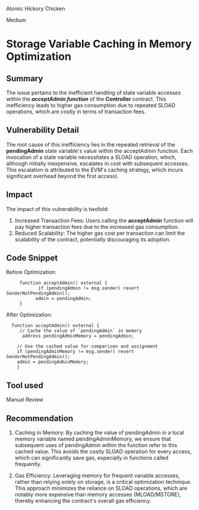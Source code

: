 Atomic Hickory Chicken

Medium

# Storage Variable Caching in Memory Optimization

## Summary

The issue pertains to the inefficient handling of state variable accesses within the **_acceptAdmin function_** of the **Controller** contract. This inefficiency leads to higher gas consumption due to repeated SLOAD operations, which are costly in terms of transaction fees.

## Vulnerability Detail

The root cause of this inefficiency lies in the repeated retrieval of the **pendingAdmin** state variable's value within the acceptAdmin function. Each invocation of a state variable necessitates a SLOAD operation, which, although initially inexpensive, escalates in cost with subsequent accesses. This escalation is attributed to the EVM's caching strategy, which incurs significant overhead beyond the first access).


## Impact

The impact of this vulnerability is twofold:

1. Increased Transaction Fees: Users calling the **acceptAdmin** function will pay higher transaction fees due to the increased gas consumption.
2. Reduced Scalability: The higher gas cost per transaction can limit the scalability of the contract, potentially discouraging its adoption.


## Code Snippet

Before Optimization:

      
         function acceptAdmin() external {
                if (pendingAdmin != msg.sender) revert SenderNotPendingAdmin();
               admin = pendingAdmin;
         }
      
After Optimization:
    
       
      function acceptAdmin() external {
         // Cache the value of `pendingAdmin` in memory
          address pendingAdminMemory = pendingAdmin;

        // Use the cached value for comparison and assignment
        if (pendingAdminMemory != msg.sender) revert SenderNotPendingAdmin();
        admin = pendingAdminMemory;
        }

## Tool used

Manual Review

## Recommendation

1. Caching in Memory: By caching the value of pendingAdmin in a local memory variable named pendingAdminMemory, we ensure that subsequent uses of pendingAdmin within the function refer to this cached value. This avoids the costly SLOAD operation for every access, which can significantly save gas, especially in functions called frequently.

2. Gas Efficiency: Leveraging memory for frequent variable accesses, rather than relying solely on storage, is a critical optimization technique. This approach minimizes the reliance on SLOAD operations, which are notably more expensive than memory accesses (MLOAD/MSTORE), thereby enhancing the contract's overall gas efficiency.

